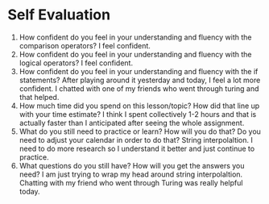 # Self Evaluation

1. How confident do you feel in your understanding and fluency with the comparison operators?
I feel confident.
1. How confident do you feel in your understanding and fluency with the logical operators?
I feel confident.
1. How confident do you feel in your understanding and fluency with the if statements?
After playing around it yesterday and today, I feel a lot more confident. I chatted with one of my friends who went through turing and that helped.
1. How much time did you spend on this lesson/topic? How did that line up with your time estimate?
I think I spent collectively 1-2 hours and that is actually faster than I anticipated after seeing the whole assignment.
1. What do you still need to practice or learn? How will you do that? Do you need to adjust your calendar in order to do that?
String interpolaltion. I need to do more research so I understand it better and just continue to practice.
1. What questions do you still have? How will you get the answers you need?
I am just trying to wrap my head around string interpolaltion. Chatting with my friend who went through Turing was really helpful today. 
